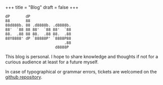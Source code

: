 +++
title = "Blog"
draft = false
+++

```ascii
dP       dP
88       88
88d888b. 88 .d8888b. .d8888b.
88'  `88 88 88'  `88 88'  `88
88.  .88 88 88.  .88 88.  .88
88Y8888' dP `88888P' `8888P88
                          .88
                      d8888P
```

This blog is personal. I hope to share knowledge and thoughts if not for
a curious audience at least for a future myself.

In case of typographical or grammar errors, tickets are welcomed on the
[github repository](github.com/edouardparis/edouard.paris).
